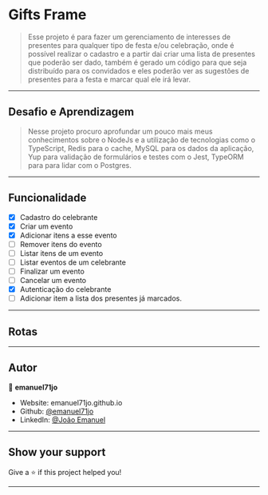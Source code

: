 # Gifts Frame

> Esse projeto é para fazer um gerenciamento de interesses de presentes para qualquer tipo de festa e/ou celebração, onde é possível realizar o cadastro e a partir dai criar uma lista de presentes que poderão ser dado, também é gerado um código para que seja distribuído para os convidados e eles poderão ver as sugestões de presentes para a festa e marcar qual ele irá levar.

---

## Desafio e Aprendizagem

> Nesse projeto procuro aprofundar um pouco mais meus conhecimentos sobre o NodeJs e a utilização de tecnologias como o TypeScript, Redis para o cache, MySQL para os dados da aplicação, Yup para validação de formulários e testes com o Jest, TypeORM para para lidar com o Postgres.

---

## Funcionalidade

- [x] Cadastro do celebrante
- [x] Criar um evento
- [x] Adicionar itens a esse evento
- [ ] Remover itens do evento
- [ ] Listar itens de um evento
- [ ] Listar eventos de um celebrante
- [ ] Finalizar um evento
- [ ] Cancelar um evento
- [x] Autenticação do celebrante
- [ ] Adicionar item a lista dos presentes já marcados.

---

## Rotas

---

## Autor

👤 **emanuel71jo**

- Website: emanuel71jo.github.io
- Github: [@emanuel71jo](https://github.com/emanuel71jo)
- LinkedIn: [@João Emanuel](https://linkedin.com/in/Joao-Emanuel)

---

## Show your support

Give a ⭐️ if this project helped you!

---
